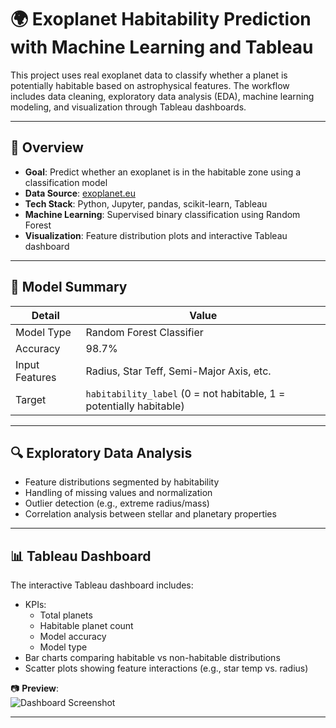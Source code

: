# 🌍 Exoplanet Habitability Prediction with Machine Learning and Tableau

This project uses real exoplanet data to classify whether a planet is potentially habitable based on astrophysical features. The workflow includes data cleaning, exploratory data analysis (EDA), machine learning modeling, and visualization through Tableau dashboards.

---

## 📌 Overview

- **Goal**: Predict whether an exoplanet is in the habitable zone using a classification model
- **Data Source**: [exoplanet.eu](https://exoplanet.eu/)
- **Tech Stack**: Python, Jupyter, pandas, scikit-learn, Tableau
- **Machine Learning**: Supervised binary classification using Random Forest
- **Visualization**: Feature distribution plots and interactive Tableau dashboard

---

## 🧠 Model Summary

| Detail              | Value               |
|---------------------|---------------------|
| Model Type          | Random Forest Classifier |
| Accuracy            | 98.7%               |
| Input Features      | Radius, Star Teff, Semi-Major Axis, etc. |
| Target              | `habitability_label` (0 = not habitable, 1 = potentially habitable) |

---


## 🔍 Exploratory Data Analysis

- Feature distributions segmented by habitability
- Handling of missing values and normalization
- Outlier detection (e.g., extreme radius/mass)
- Correlation analysis between stellar and planetary properties

---

## 📊 Tableau Dashboard

The interactive Tableau dashboard includes:
- KPIs:
  - Total planets
  - Habitable planet count
  - Model accuracy
  - Model type
- Bar charts comparing habitable vs non-habitable distributions
- Scatter plots showing feature interactions (e.g., star temp vs. radius)

📷 **Preview**:  
![Dashboard Screenshot](reports/dashboard_screenshot.png)

---

